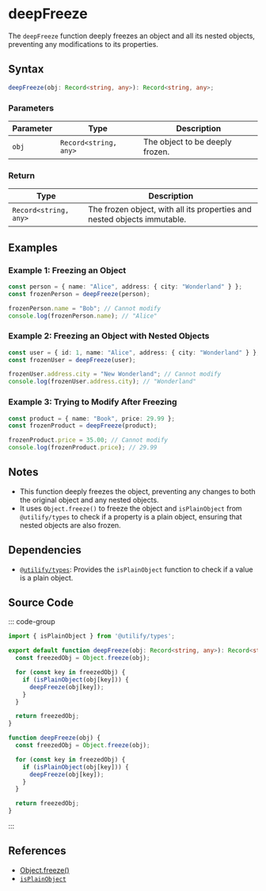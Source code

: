 # deepFreeze
The `deepFreeze` function deeply freezes an object and all its nested objects, preventing any modifications to its properties.

## Syntax

```typescript
deepFreeze(obj: Record<string, any>): Record<string, any>;
```

### Parameters

| Parameter | Type                          | Description                                                   |
|-----------|-------------------------------|-------------------------------------------------------------|
| `obj`     | `Record<string, any>`          | The object to be deeply frozen.                              |

### Return

| Type                          | Description                                                   |
|-------------------------------|-------------------------------------------------------------|
| `Record<string, any>`          | The frozen object, with all its properties and nested objects immutable. |

## Examples

### Example 1: Freezing an Object
```typescript
const person = { name: "Alice", address: { city: "Wonderland" } };
const frozenPerson = deepFreeze(person);

frozenPerson.name = "Bob"; // Cannot modify
console.log(frozenPerson.name); // "Alice"
```

### Example 2: Freezing an Object with Nested Objects
```typescript
const user = { id: 1, name: "Alice", address: { city: "Wonderland" } };
const frozenUser = deepFreeze(user);

frozenUser.address.city = "New Wonderland"; // Cannot modify
console.log(frozenUser.address.city); // "Wonderland"
```

### Example 3: Trying to Modify After Freezing
```typescript
const product = { name: "Book", price: 29.99 };
const frozenProduct = deepFreeze(product);

frozenProduct.price = 35.00; // Cannot modify
console.log(frozenProduct.price); // 29.99
```

## Notes
- This function deeply freezes the object, preventing any changes to both the original object and any nested objects.
- It uses `Object.freeze()` to freeze the object and `isPlainObject` from `@utilify/types` to check if a property is a plain object, ensuring that nested objects are also frozen.

## Dependencies
- [`@utilify/types`](./types.md): Provides the `isPlainObject` function to check if a value is a plain object.

## Source Code
::: code-group

```typescript
import { isPlainObject } from '@utilify/types';

export default function deepFreeze(obj: Record<string, any>): Record<string, any> {
  const freezedObj = Object.freeze(obj);

  for (const key in freezedObj) {
    if (isPlainObject(obj[key])) {
      deepFreeze(obj[key]);
    }
  }

  return freezedObj;
}
```

```javascript
function deepFreeze(obj) {
  const freezedObj = Object.freeze(obj);

  for (const key in freezedObj) {
    if (isPlainObject(obj[key])) {
      deepFreeze(obj[key]);
    }
  }

  return freezedObj;
}
```
:::

## References
- [Object.freeze()](https://developer.mozilla.org/en-US/docs/Web/JavaScript/Reference/Global_Objects/Object/freeze)
- [`isPlainObject`](./types.md)